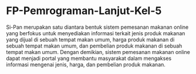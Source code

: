 # FP-Pemrograman-Lanjut-Kel-5
Si-Pan merupakan satu diantara bentuk sistem pemesanan makanan online yang berfokus untuk menyediakan informasi terkait jenis produk makanan yang dijual di sebuah tempat makan umum, harga produk makanan di sebuah tempat makan umum, dan pembelian produk makanan di sebuah tempat makan umum. Dengan demikian, sistem pemesanan makanan online dapat menjadi portal yang membantu masyarakat dalam mengakses informasi mengenai jenis, harga, dan pembelian produk makanan.
